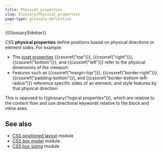 ```yaml
---
title: Physical properties
slug: Glossary/Physical_properties
page-type: glossary-definition
---
```


{{GlossarySidebar}}

CSS **physical properties** define positions based on physical directions or element sides. For example:

- The [inset properties](/ja/docs/Glossary/Inset_properties) {{cssxref("top")}}, {{cssxref("right")}}, {{cssxref("bottom")}}, and {{cssxref("left")}} refer to the physical dimensions of the viewport.
- Features such as {{cssxref("margin-top")}}, {{cssxref("border-right")}}, {{cssxref("padding-bottom")}}, and {{cssxref("border-bottom-left-radius")}} reference specific sides of an element, and style features by that physical direction.

This is opposed to {{glossary("logical properties")}}, which are relative to the content flow and use directional keywords relative to the block and inline axes.

## See also

- [CSS positioned layout](/ja/docs/Web/CSS/CSS_positioned_layout) module
- [CSS box model](/ja/docs/Web/CSS/CSS_box_model) module
- [CSS box sizing](/ja/docs/Web/CSS/CSS_box_sizing) module
